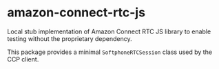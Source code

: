 # amazon-connect-rtc-js

Local stub implementation of Amazon Connect RTC JS library to enable testing without the proprietary dependency.

This package provides a minimal `SoftphoneRTCSession` class used by the CCP client.

